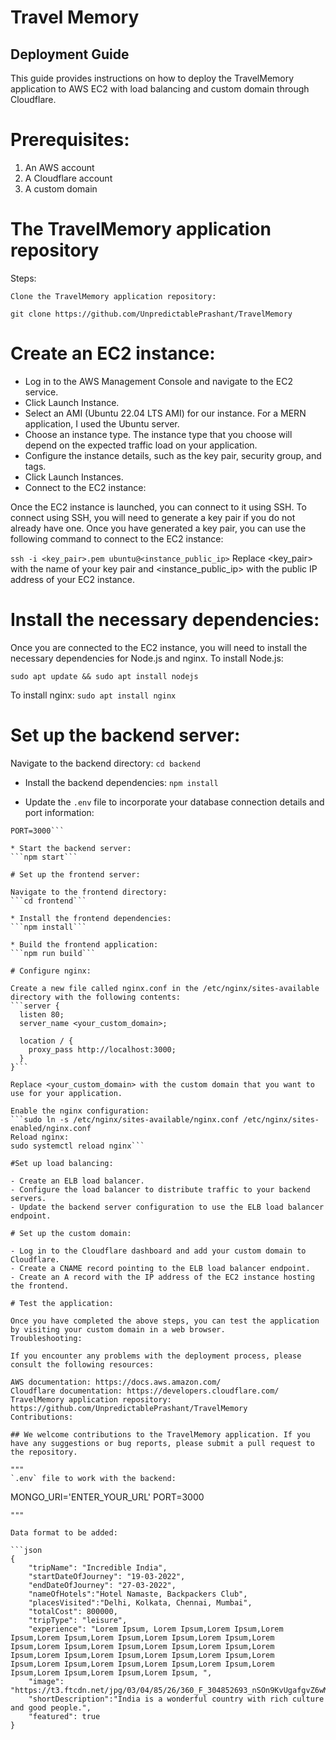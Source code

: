 # Travel Memory

## Deployment Guide
This guide provides instructions on how to deploy the TravelMemory application to AWS EC2 with load balancing and custom domain through Cloudflare.

# Prerequisites:

1. An AWS account
2. A Cloudflare account
3. A custom domain

# The TravelMemory application repository
Steps:

`Clone the TravelMemory application repository:`

```git clone https://github.com/UnpredictablePrashant/TravelMemory```

# Create an EC2 instance:

- Log in to the AWS Management Console and navigate to the EC2 service.
- Click Launch Instance.
- Select an AMI (Ubuntu 22.04 LTS AMI) for our instance. For a MERN application, I used the Ubuntu server.
- Choose an instance type. The instance type that you choose will depend on the expected traffic load on your application.
- Configure the instance details, such as the key pair, security group, and tags.
- Click Launch Instances.
- Connect to the EC2 instance:

Once the EC2 instance is launched, you can connect to it using SSH.
To connect using SSH, you will need to generate a key pair if you do not already have one.
Once you have generated a key pair, you can use the following command to connect to the EC2 instance:

```ssh -i <key_pair>.pem ubuntu@<instance_public_ip>```
Replace <key_pair> with the name of your key pair and <instance_public_ip> with the public IP address of your EC2 instance.

# Install the necessary dependencies:

Once you are connected to the EC2 instance, you will need to install the necessary dependencies for Node.js and nginx.
To install Node.js:

```sudo apt update && sudo apt install nodejs```

To install nginx:
```sudo apt install nginx```

# Set up the backend server:

Navigate to the backend directory:
```cd backend```

* Install the backend dependencies:
```npm install```

* Update the `.env` file to incorporate your database connection details and port information:
```DATABASE_URL=postgresql://<username>:<password>@<host>:<port>/<database>
PORT=3000```

* Start the backend server:
```npm start```

# Set up the frontend server:

Navigate to the frontend directory:
```cd frontend```

* Install the frontend dependencies:
```npm install```

* Build the frontend application:
```npm run build```

# Configure nginx:

Create a new file called nginx.conf in the /etc/nginx/sites-available directory with the following contents:
```server {
  listen 80;
  server_name <your_custom_domain>;

  location / {
    proxy_pass http://localhost:3000;
  }
}```

Replace <your_custom_domain> with the custom domain that you want to use for your application.

Enable the nginx configuration:
```sudo ln -s /etc/nginx/sites-available/nginx.conf /etc/nginx/sites-enabled/nginx.conf
Reload nginx:
sudo systemctl reload nginx```

#Set up load balancing:

- Create an ELB load balancer.
- Configure the load balancer to distribute traffic to your backend servers.
- Update the backend server configuration to use the ELB load balancer endpoint.

# Set up the custom domain:

- Log in to the Cloudflare dashboard and add your custom domain to Cloudflare.
- Create a CNAME record pointing to the ELB load balancer endpoint.
- Create an A record with the IP address of the EC2 instance hosting the frontend.

# Test the application:

Once you have completed the above steps, you can test the application by visiting your custom domain in a web browser.
Troubleshooting:

If you encounter any problems with the deployment process, please consult the following resources:

AWS documentation: https://docs.aws.amazon.com/
Cloudflare documentation: https://developers.cloudflare.com/
TravelMemory application repository: https://github.com/UnpredictablePrashant/TravelMemory
Contributions:

## We welcome contributions to the TravelMemory application. If you have any suggestions or bug reports, please submit a pull request to the repository.

"""
`.env` file to work with the backend:

```
MONGO_URI='ENTER_YOUR_URL'
PORT=3000
```
"""

Data format to be added: 

```json
{
    "tripName": "Incredible India",
    "startDateOfJourney": "19-03-2022",
    "endDateOfJourney": "27-03-2022",
    "nameOfHotels":"Hotel Namaste, Backpackers Club",
    "placesVisited":"Delhi, Kolkata, Chennai, Mumbai",
    "totalCost": 800000,
    "tripType": "leisure",
    "experience": "Lorem Ipsum, Lorem Ipsum,Lorem Ipsum,Lorem Ipsum,Lorem Ipsum,Lorem Ipsum,Lorem Ipsum,Lorem Ipsum,Lorem Ipsum,Lorem Ipsum,Lorem Ipsum,Lorem Ipsum,Lorem Ipsum,Lorem Ipsum,Lorem Ipsum,Lorem Ipsum,Lorem Ipsum,Lorem Ipsum,Lorem Ipsum,Lorem Ipsum,Lorem Ipsum,Lorem Ipsum,Lorem Ipsum,Lorem Ipsum,Lorem Ipsum,Lorem Ipsum,Lorem Ipsum, ",
    "image": "https://t3.ftcdn.net/jpg/03/04/85/26/360_F_304852693_nSOn9KvUgafgvZ6wM0CNaULYUa7xXBkA.jpg",
    "shortDescription":"India is a wonderful country with rich culture and good people.",
    "featured": true
}
```
